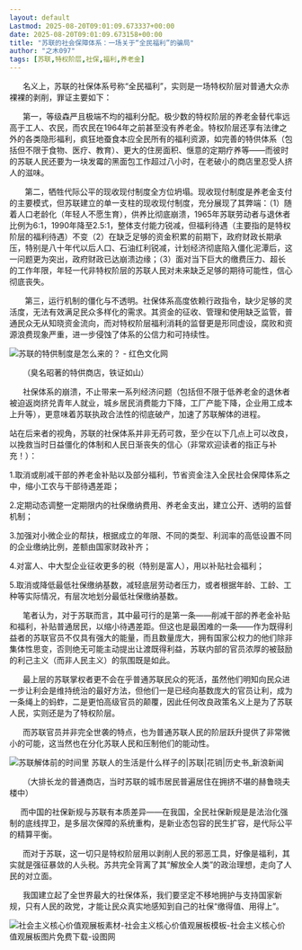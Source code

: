 ```yaml
---
layout: default
Lastmod: 2025-08-20T09:01:09.673337+00:00
date: 2025-08-20T09:01:09.673158+00:00
title: "苏联的社会保障体系：一场关于“全民福利”的骗局"
author: "之木097"
tags: [苏联,特权阶层,社保,福利,养老金]
---
```


      名义上，苏联的社保体系号称“全民福利”，实则是一场特权阶层对普通大众赤裸裸的剥削，罪证主要如下：

      第一，等级森严且极端不均的福利分配。极少数的特权阶层的养老金替代率远高于工人、农民，而农民在1964年之前甚至没有养老金。特权阶层还享有法律之外的各类隐形福利，疯狂地蚕食本应全民所有的福利资源，如完善的特供体系（包括但不限于食物、医疗、教育）、更大的住房面积、惬意的定期疗养等——而彼时的苏联人民还要为一块发霉的黑面包工作超过八小时，在老破小的商店里忍受人挤人的滋味。

       第二，牺牲代际公平的现收现付制度全方位坍塌。现收现付制度是养老金支付的主要模式，但苏联建立的单一支柱的现收现付制度，充分展现了其弊端：（1）随着人口老龄化（年轻人不愿生育），供养比彻底崩溃，1965年苏联劳动者与退休者比例为6:1，1990年降至2.5:1，整体支付能力锐减，但福利待遇（主要指的是特权阶层的福利待遇）不变（2）在缺乏足够的资金积累的前期下，政府财政长期承压，特别是八十年代以后人口、石油红利锐减，计划经济彻底陷入僵化泥潭后，这一问题更为突出，政府财政已达崩溃边缘；（3）面对当下巨大的缴费压力、超长的工作年限，年轻一代非特权阶层的苏联人民对未来缺乏足够的期待可能性，信心彻底丧失。

       第三，运行机制的僵化与不透明。社保体系高度依赖行政指令，缺少足够的灵活度，无法有效满足民众多样化的需求。其资金的征收、管理和使用缺乏监管，普通民众无从知晓资金流向，而对特权阶层福利消耗的监督更是形同虚设，腐败和资源浪费现象严重，进一步侵蚀了体系的公信力和可持续性。

![苏联的特供制度是怎么来的？ - 红色文化网](https://images.weserv.nl/?url=https%3A//mmbiz.qpic.cn/sz_mmbiz_jpg/HsPJC6JdxrVgzkVWKCNZy9Z2X94SI5Rna9QI3kxRtHTqXBNeEWSe59msmDJ9vzZ5pKV5N48Py2S8mW79ia5ZEicw/640%3Fwx_fmt%3Djpeg%26from%3Dappmsg)

      （臭名昭著的特供商店，铁证如山）

      社保体系的崩溃，不止带来一系列经济问题（包括但不限于低养老金的退休者被迫返岗挤兑青年人就业，城乡居民消费能力下降，工厂产能下降，企业用工成本上升等），更意味着苏联执政合法性的彻底破产，加速了苏联解体的进程。

站在后来者的视角，苏联的社保体系并非无药可救，至少在以下几点上可以改良，以挽救当时日益僵化的体制和人民日渐丧失的信心（非常欢迎读者的指正与补充！）：

1.取消或削减干部的养老金补贴以及部分福利，节省资金注入全民社会保障体系之中，缩小工农与干部待遇差距；

2.定期动态调整一定期限内的社保缴纳费用、养老金支出，建立公开、透明的监督机制；

3.加强对小微企业的帮扶，根据成立的年限、不同的类型、利润率的高低设置不同的企业缴纳比例，差额由国家财政补齐；

4.对富人、中大型企业征收更多的税（特别是富人），用以补贴社会福利；

5.取消或降低最低社保缴纳基数，减轻底层劳动者压力，或者根据年龄、工龄、工种等实际情况，有层次地划分最低社保缴纳基数。

      笔者认为，对于苏联而言，其中最可行的是第一条——削减干部的养老金补贴和福利，补贴普通居民，以缩小待遇差距。但这也是最困难的一条——作为既得利益者的苏联官员不仅具有强大的能量，而且数量庞大，拥有国家公权力的他们除非集体性思变，否则绝无可能主动提出让渡既得利益，苏联内部的官员浓厚的被鼓励的利己主义（而非人民主义）的氛围既是如此。

      最上层的苏联掌权者更不会在乎普通苏联民众的死活，虽然他们明知向民众进一步让利会是维持统治的最好方法，但他们一是已经向基数庞大的官员让利，成为一条绳上的蚂蚱，二是更怕高级官员的颠覆，因此任何改良政策名义上是为了苏联人民，实则还是为了特权阶层。

      而苏联官员并非完全世袭的特点，也为普通苏联人民的阶层跃升提供了非常微小的可能，这当然也在分化苏联人民和压制他们的能动性。

![苏联解体前的时间里 苏联人的生活是什么样子的|苏联|花销|历史书_新浪新闻](https://images.weserv.nl/?url=https%3A//mmbiz.qpic.cn/sz_mmbiz_png/HsPJC6JdxrVgzkVWKCNZy9Z2X94SI5Rn0UIMXicHJ22GM4OwqophBjaAlknL4GCTujkqOWvHkKqxClIEW2MHUJw/640%3Fwx_fmt%3Dpng%26from%3Dappmsg)

      （大排长龙的普通商店，当时苏联的城市居民普遍居住在拥挤不堪的赫鲁晓夫楼中）

     而中国的社保新规与苏联有本质差异——在我国，全民社保新规是是法治化强制的底线捍卫，是多层次保障的系统重构，是新业态包容的民生扩容，是代际公平的精算平衡。

      而对于苏联，这一切只是特权阶层用以剥削人民的邪恶工具，好像是福利，其实就是强征暴敛的人头税。苏共完全背离了其“解放全人类”的政治理想，走向了人民的对立面。

      我国建立起了全世界最大的社保体系，我们要坚定不移地拥护与支持国家新规，只有人民的政党，才能让民众真实地感知到自己的社保“缴得值、用得上”。

![社会主义核心价值观展板素材-社会主义核心价值观展板模板-社会主义核心价值观展板图片免费下载-设图网](https://images.weserv.nl/?url=https%3A//mmbiz.qpic.cn/sz_mmbiz_jpg/HsPJC6JdxrVgzkVWKCNZy9Z2X94SI5RniatXmooH00qanhNwnIzpeKkh36RAgTxFbWuJv7cKItv0IF1HvhuO3lQ/640%3Fwx_fmt%3Djpeg%26from%3Dappmsg)

